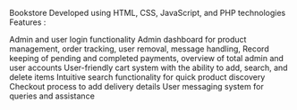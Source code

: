 Bookstore
Developed using HTML, CSS, JavaScript, and PHP technologies
Features :

Admin and user login functionality
Admin dashboard for product management, order tracking, user removal, message handling, Record keeping of pending and completed payments, overview of total admin and user accounts
User-friendly cart system with the ability to add, search, and delete items
Intuitive search functionality for quick product discovery
Checkout process to add delivery details
User messaging system for queries and assistance
